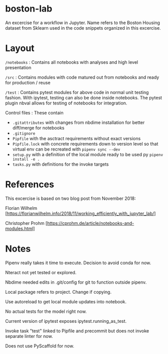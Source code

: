 # boston-lab
An excercise for a workflow in Jupyter. Name refers to the Boston Housing dataset from Sklearn used in the code snippets organized in this excercise.

# Layout

`/notebooks`
: Contains all notebooks with analyses and high level presentation

`/src`
: Contains modules with code matured out from notebooks and ready for production / reuse

`/test`
: Contains pytest modules for above code in normal unit testing fashion. With ipytest, testing can also be done inside notebooks. The pytest plugin nbval allows for testing of notebooks for integration.

Control files
: These contain
* `.gitattributes` with changes from nbdime installation for better diff/merge for notebooks
* `.gitignore` 
* `Pipfile` with the asctract requirements without exact versions
* `Pipfile.lock` with concrete requirements down to version level so that virtual env can be recreated with `pipenv sync --dev`
* `setup.py` with a definition of the local module ready to be used py `pipenv install -e .`
* `tasks.py` with definitions for the invoke targets



# References

This excercise is based on two blog post from November 2018:

Florian Wilhelm
[https://florianwilhelm.info/2018/11/working_efficiently_with_jupyter_lab/]

Christopher Prohm
[https://cprohm.de/article/notebooks-and-modules.html]

# Notes

Pipenv really takes it time to execute. Decision to avoid conda for now.

Nteract not yet tested or explored.

Nbdime needed edits in .git/config for git to function outside pipenv.

Local package refers to project. Change if copying.

Use autoreload to get local module updates into notebook.

No actual tests for the model right now.

Current version of ipytest exposes ipytest.running_as_test.

Invoke task "test" linked to Pipfile and precommit but does not invoke separate linter for now.

Does not use PyScaffold for now.


